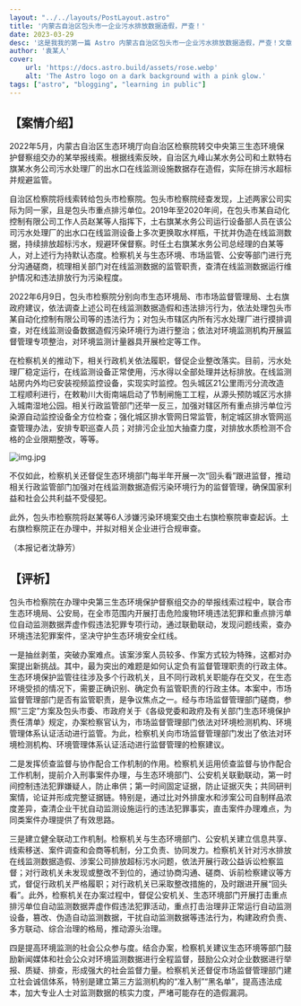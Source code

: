 ```yaml
---
layout: "../../layouts/PostLayout.astro"
title: '内蒙古自治区包头市一企业污水排放数据造假，严查！'
date: 2023-03-29
desc: '这是我我的第一篇 Astro 内蒙古自治区包头市一企业污水排放数据造假，严查！文章'
author: '袁某人'
cover:
    url: 'https://docs.astro.build/assets/rose.webp'
    alt: 'The Astro logo on a dark background with a pink glow.'
tags: ["astro", "blogging", "learning in public"]
---
```


## 【案情介绍】

2022年5月，内蒙古自治区生态环境厅向自治区检察院转交中央第三生态环境保护督察组交办的某举报线索。根据线索反映，自治区九峰山某水务公司和土默特右旗某水务公司污水处理厂的出水口在线监测设施数据存在造假，实际在排污水超标并规避监管。

自治区检察院将线索转给包头市检察院。包头市检察院经查发现，上述两家公司实际为同一家，且是包头市重点排污单位。2019年至2020年间，在包头市某自动化控制有限公司工作人员赵某等人指挥下，土右旗某水务公司运行设备部人员在该公司污水处理厂的出水口在线监测设备上多次更换取水样瓶，干扰并伪造在线监测数据，持续排放超标污水，规避环保督察。时任土右旗某水务公司总经理的白某等人，对上述行为持默认态度。检察机关与生态环境、市场监管、公安等部门进行充分沟通磋商，梳理相关部门对在线监测数据的监管职责，查清在线监测数据运行维护情况和违法排放行为污染程度。

2022年6月9日，包头市检察院分别向市生态环境局、市市场监督管理局、土右旗政府建议，依法调查上述公司在线监测数据造假和违法排污行为，依法处理包头市某自动化控制有限公司等的违法行为；对包头市辖区内所有污水处理厂进行摸排调查，对在线监测设备数据造假污染环境行为进行整治；依法对环境监测机构开展监督管理专项整治，对环境监测计量器具开展检定等工作。

在检察机关的推动下，相关行政机关依法履职，督促企业整改落实。目前，污水处理厂稳定运行，在线监测设备正常使用，污水得以全部处理并达标排放。在线监测站房内外均已安装视频监控设备，实现实时监控。包头城区21公里雨污分流改造工程顺利进行，在敕勒川大街南端启动了节制闸施工工程，从源头预防城区污水排入城南湿地公园。相关行政监管部门还举一反三，加强对辖区所有重点排污单位污染源自动监控设备全方位检查；强化城区排水管网日常监管，制定城区排水管网巡查管理办法，安排专职巡查人员；对排污企业加大抽查力度，对排放水质检测不合格的企业限期整改，等等。

![img.jpg](https://res.jb18.cm/img/2024/08/11/f11615b7fb9368e6b7f88377b13bc013.jpg)

不仅如此，检察机关还督促生态环境部门每半年开展一次“回头看”跟进监督，推动相关行政监管部门加强对在线监测数据造假污染环境行为的监督管理，确保国家利益和社会公共利益不受侵犯。

此外，包头市检察院将赵某等6人涉嫌污染环境案交由土右旗检察院审查起诉。土右旗检察院正在办理中，并拟对相关企业进行合规审查。

（本报记者沈静芳）

## 【评析】

包头市检察院在办理中央第三生态环境保护督察组交办的举报线索过程中，联合市生态环境局、公安局，在全市范围内开展打击危险废物环境违法犯罪和重点排污单位自动监测数据弄虚作假违法犯罪专项行动，通过联勤联动，发现问题线索，查办环境违法犯罪案件，坚决守护生态环境安全红线。

一是抽丝剥茧，突破办案难点。该案涉案人员较多、作案方式较为特殊，这都对办案提出新挑战。其中，最为突出的难题是如何认定负有监督管理职责的行政主体。生态环境保护监管往往涉及多个行政机关，且不同行政机关职能存在交叉，在生态环境受损的情况下，需要正确识别、确定负有监管职责的行政主体。本案中，市场监督管理部门是否有监管职责，是争议焦点之一。经与市场监督管理部门磋商，参照“三定”方案及包头市委、市政府关于《各级党委和政府及有关部门生态环境保护责任清单》规定，办案检察官认为，市场监督管理部门依法对环境检测机构、环境管理体系认证活动进行监管。为此，检察机关向市场监督管理部门发出了依法对环境检测机构、环境管理体系认证活动进行监督管理的检察建议。

二是发挥侦查监督与协作配合工作机制的作用。检察机关运用侦查监督与协作配合工作机制，提前介入刑事案件办理，与生态环境部门、公安机关联勤联动，第一时间控制违法犯罪嫌疑人，防止串供；第一时间固定证据，防止证据灭失；共同研判案情，论证并形成完整证据链。特别是，通过比对外排废水和涉案公司自制样品浓度差异，查清企业干扰自动监测设施运行的违法犯罪事实，直击案件办理难点，为同类案件办理提供了有效思路。

三是建立健全联动工作机制。检察机关与生态环境部门、公安机关建立信息共享、线索移送、案件调查和会商等机制，分工负责、协同发力。检察机关针对污水排放在线监测数据造假、涉案公司排放超标污水问题，依法开展行政公益诉讼检察监督；对行政机关未发现或整改不到位的，通过协商沟通、磋商、诉前检察建议等方式，督促行政机关严格履职；对行政机关已采取整改措施的，及时跟进开展“回头看”。此外，检察机关在办案过程中，督促公安机关、生态环境部门开展打击重点排污单位自动监测数据弄虚作假违法犯罪活动，重点打击治理非正常运行自动监测设备，篡改、伪造自动监测数据，干扰自动监测数据等违法行为，构建政府负责、多方联动、综合治理的格局，推动源头治理。

四是提高环境监测的社会公众参与度。结合办案，检察机关建议生态环境等部门鼓励新闻媒体和社会公众对环境监测数据进行全程监督，鼓励公众对企业数据进行举报、质疑、排查，形成强大的社会监督力量。检察机关还督促市场监督管理部门建立社会诚信体系，特别是建立第三方监测机构的“准入制”“黑名单”，提高违法成本，加大专业人士对监测数据的核实力度，严堵可能存在的造假漏洞。





